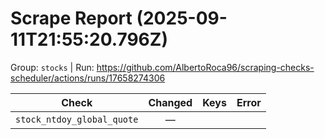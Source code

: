 # Scrape Report (2025-09-11T21:55:20.796Z)

Group: `stocks`  |  Run: https://github.com/AlbertoRoca96/scraping-checks-scheduler/actions/runs/17658274306

| Check | Changed | Keys | Error |
|---|:---:|:--|:--|
| `stock_ntdoy_global_quote` | — |  |  |
